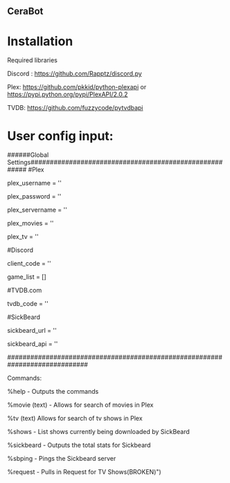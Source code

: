 ## CeraBot

# Installation
  Required libraries
  
  Discord : https://github.com/Rapptz/discord.py
  
  Plex: https://github.com/pkkid/python-plexapi or https://pypi.python.org/pypi/PlexAPI/2.0.2
  
  TVDB: https://github.com/fuzzycode/pytvdbapi

# User config input:

######Global Settings#######################################################
#Plex

plex_username = ''

plex_password = ''

plex_servername = ''

plex_movies = ''

plex_tv = ''

#Discord

client_code = ''

game_list = []


#TVDB.com

tvdb_code = ''

#SickBeard

sickbeard_url = ''

sickbeard_api = ''

#############################################################################

Commands:

%help - Outputs the commands

%movie (text) - Allows for search of movies in Plex

%tv (text) Allows for search of tv shows in Plex

%shows - List shows currently being downloaded by SickBeard

%sickbeard - Outputs the total stats for Sickbeard

%sbping - Pings the Sickbeard server

%request - Pulls in Request for TV Shows(BROKEN)")
